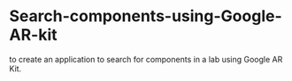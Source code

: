 # Search-components-using-Google-AR-kit
to create an application to search for components in a lab using Google AR Kit.
